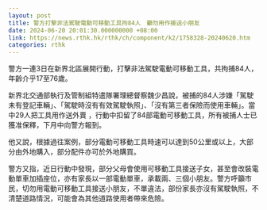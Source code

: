 ```yaml
---
layout: post
title: 警方打擊非法駕駛電動可移動工具拘84人　籲勿用作接送小朋友
date: 2024-06-20 20:01:30.000000000 +08:00
link: https://news.rthk.hk/rthk/ch/component/k2/1758328-20240620.htm
categories: rthk
---
```


警方一連3日在新界北區展開行動，打擊非法駕駛電動可移動工具，共拘捕84人，年齡介乎17至76歲。

新界北交通部執行及管制組特遣隊署理總督察魏少昌說，被捕的84人涉嫌「駕駛未有登記車輛」、「駕駛時沒有有效駕駛執照」、「沒有第三者保險而使用車輛」。當中29人把工具用作送外賣 ，行動中扣留了84部電動可移動工具，所有被捕人士已獲准保釋，下月中向警方報到。

他又說，根據過往案例，部分電動可移動工具時速可以達到50公里或以上，大部分由外地購入，部分配件亦可於外地購買。

警方又指，近日行動中發現，部分父母會使用可移動工具接送子女，甚至會改裝電動單車加插座位，亦有家長以一部電動單車，承載兩、三個小朋友。警方呼籲市民，切勿用電動可移動工具接送小朋友，不單違法，部份家長亦沒有駕駛執照，不清楚道路情況，可能會為其他道路使用者帶來危險。
